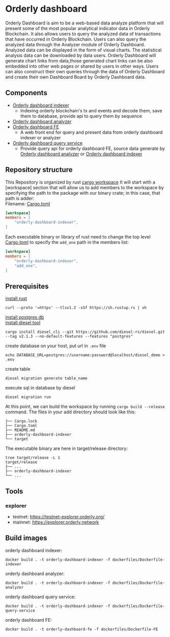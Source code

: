 # Orderly dashboard
Orderly Dashboard is aim to be a web-based data analyze platform that will present some of the most popular analytical indicator data in Orderly Blockchain. It also allows users to query the analyzed data of transactions that have occurred in Orderly Blockchain. Users can also query the analyzed data through the Analyzer module of Orderly Dashboard. Analyzed  data can be displayed in the form of visual charts. The statistical analysis data can be downloaded by data users. Orderly Dashboard will generate chart links from data,those generated chart links can be also embedded into other web pages or shared by users in other ways. Users can also construct their own queries through the data of Orderly Dashboard and create their own Dashboard Board by Orderly Dashboard data.
## Components
* [Orderly dashboard indexer](./orderly-dashboard-indexer)
  * Indexing orderly blockchain's tx and events and decode them, save them to database, provide api to query them by sequence
* [Orderly dashboard analyzer](./orderly-dashboard-analyzer)
* [Orderly dashboard FE](./orderly-dashboard-FE)
  * A web front end for query and present data from orderly dashboard indexer or analyzer
* [Orderly dashboard query service](./orderly-dashboard-query-service)
  * Provide query api for orderly dashboard FE, source data generate by [Orderly dashboard analyzer](./orderly-dashboard-analyzer) or [Orderly dashboard indexer](./orderly-dashboard-indexer)
## Repository structure
This Repository is organized by rust [cargo workspace](https://doc.rust-lang.org/book/ch14-03-cargo-workspaces.html)
It will start with a [workspace] section that will allow us to add members to the workspace by specifying the path to the package with our binary crate; in this case, that path is adder:  
Filename: [Cargo.toml](./Cargo.toml)
```toml
[workspace]
members = [
    "orderly-dashboard-indexer",
]
```
Each executable binary or library of rust need to change the top level [Cargo.toml](./Cargo.toml) to specify the `add_one` path in the members list:
```toml
[workspace]
members = [
    "orderly-dashboard-indexer",
    "add_one",
]
```
## Prerequisites
[install rust](https://www.rust-lang.org/tools/install)
```shell
curl --proto '=https' --tlsv1.2 -sSf https://sh.rustup.rs | sh
```
[install postgres db](https://www.runoob.com/postgresql/mac-install-postgresql.html)  
[install diesel tool](https://diesel.rs/guides/getting-started)
```shell
cargo install diesel_cli --git https://github.com/diesel-rs/diesel.git --tag v2.1.3 --no-default-features --features "postgres"
```
create database on your host, put url in `.env` file
```shell
echo DATABASE_URL=postgres://username:password@localhost/diesel_demo > .env
```
create table
```shell
diesel migration generate table_name
```
execute sql in database by diesel
```shell
diesel migration run
```
At this point, we can build the workspace by running `cargo build --release` command. The files in your add directory should look like this:
```text
├── Cargo.lock
├── Cargo.toml
├── README.md
├── orderly-dashboard-indexer
└── target
```
The executable binary are here in target/release directory:
```text
tree target/release -L 1
target/release
├── ...
├── orderly-dashboard-indexer
└── ...
```
## Tools
### explorer
* testnet: https://testnet-explorer.orderly.org/
* mainnet: https://explorer.orderly.network

## Build images
orderly dashboard indexer:
```shell
docker build . -t orderly-dashboard-indexer -f dockerfiles/Dockerfile-indexer
```
orderly dashboard analyzer:
```shell
docker build . -t orderly-dashboard-indexer -f dockerfiles/Dockerfile-analyzer
```
orderly dashboard query service:
```shell
docker build . -t orderly-dashboard-indexer -f dockerfiles/Dockerfile-query-service
```
orderly dashboard FE:
```shell
docker build . -t orderly-dashboard-fe -f dockerfiles/Dockerfile-FE
```